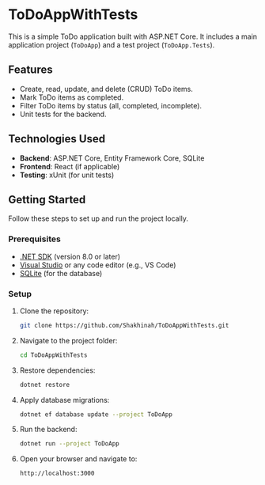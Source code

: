 # ToDoAppWithTests

This is a simple ToDo application built with ASP.NET Core. It includes a main application project (`ToDoApp`) and a test project (`ToDoApp.Tests`).

## Features
- Create, read, update, and delete (CRUD) ToDo items.
- Mark ToDo items as completed.
- Filter ToDo items by status (all, completed, incomplete).
- Unit tests for the backend.

## Technologies Used
- **Backend**: ASP.NET Core, Entity Framework Core, SQLite
- **Frontend**: React (if applicable)
- **Testing**: xUnit (for unit tests)

## Getting Started

Follow these steps to set up and run the project locally.

### Prerequisites
- [.NET SDK](https://dotnet.microsoft.com/download) (version 8.0 or later)
- [Visual Studio](https://visualstudio.microsoft.com/) or any code editor (e.g., VS Code)
- [SQLite](https://sqlite.org/index.html) (for the database)

### Setup
1. Clone the repository:
   ```bash
   git clone https://github.com/Shakhinah/ToDoAppWithTests.git 
2. Navigate to the project folder:
   ```bash
   cd ToDoAppWithTests
3. Restore dependencies:
   ```bash
   dotnet restore
4. Apply database migrations:
   ```bash
   dotnet ef database update --project ToDoApp
5. Run the backend:
   ```bash
   dotnet run --project ToDoApp
6. Open your browser and navigate to:
   ```bash
   http://localhost:3000

